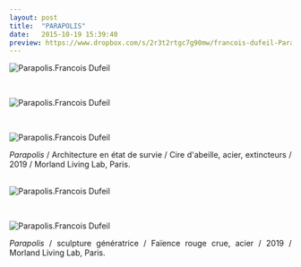 ```yaml
---
layout: post
title:  "PARAPOLIS"
date:   2015-10-19 15:39:40
preview: https://www.dropbox.com/s/2r3t2rtgc7g90mw/francois-dufeil-Parapolis-photo_Charlotte_Donker-Toscan-preview.jpeg?raw=1
---
```


<img src="https://www.dropbox.com/s/ac2lp7vuwc0n1y8/francois-dufeil-Parapolis-photo_Charlotte_Donker-Toscan.jpeg?raw=1" alt="Parapolis.Francois Dufeil"> 
<p>&nbsp;</p>

<img src="https://www.dropbox.com/s/vgkkj5vgcjciefq/francois-dufeil-Parapolis-photo_Marie_Dufeil%20%282%29.jpeg?raw=1" alt="Parapolis.Francois Dufeil"> 
<p>&nbsp;</p> 

<img src="https://www.dropbox.com/s/0xdj0wl6hefmaxh/francois-dufeil-Parapolis-photo_Charlotte_Donker-Toscan%20%283%29.jpeg?raw=1" alt="Parapolis.Francois Dufeil"> 

<p style="text-align:justify">
<span style="font-style: italic;">Parapolis</span> / Architecture en état de survie / Cire d'abeille, acier, extincteurs / 2019 / Morland Living Lab, Paris.
</p>
<br>

<img src="https://www.dropbox.com/s/mg1nd43t00n135e/francois-dufeil-Parapolis-photo_Charlotte_Donker-Toscan%20%284%29.jpeg?raw=1" alt="Parapolis.Francois Dufeil"> 
<p>&nbsp;</p> 

<img src="https://www.dropbox.com/s/ho5exrs8aroyy2w/francois-dufeil-Parapolis-photo_Charlotte_Donker-Toscan%20%285%29.jpeg?raw=1" alt="Parapolis.Francois Dufeil"> 

<p style="text-align:justify">
<span style="font-style: italic;">Parapolis</span> / sculpture génératrice / Faïence rouge crue, acier / 2019 / Morland Living Lab, Paris.
</p>
<br>






